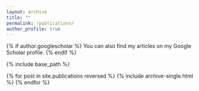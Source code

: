 ```yaml
---
layout: archive
title: ""
permalink: /publications/
author_profile: true
---
```



{% if author.googlescholar %} You can also find my articles on my Google Scholar profile. {% endif %}

{% include base_path %}

{% for post in site.publications reversed %} {% include archive-single.html %} {% endfor %}

